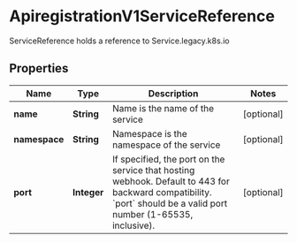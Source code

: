 

# ApiregistrationV1ServiceReference

ServiceReference holds a reference to Service.legacy.k8s.io
## Properties

Name | Type | Description | Notes
------------ | ------------- | ------------- | -------------
**name** | **String** | Name is the name of the service |  [optional]
**namespace** | **String** | Namespace is the namespace of the service |  [optional]
**port** | **Integer** | If specified, the port on the service that hosting webhook. Default to 443 for backward compatibility. &#x60;port&#x60; should be a valid port number (1-65535, inclusive). |  [optional]



